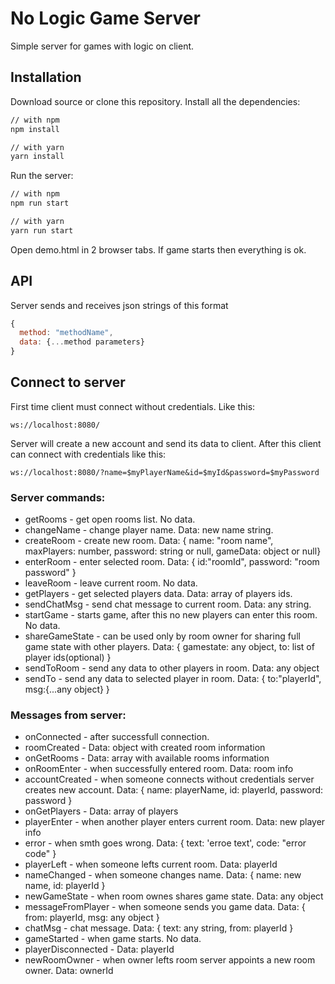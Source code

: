 # No Logic Game Server
Simple server for games with logic on client.

## Installation
Download source or clone this repository.
Install all the dependencies:
```bash
// with npm
npm install

// with yarn
yarn install
```
Run the server:
```bash
// with npm
npm run start

// with yarn
yarn run start
```
Open demo.html in 2 browser tabs. If game starts then everything is ok.

## API
Server sends and receives json strings of this format
```js
{
  method: "methodName",
  data: {...method parameters}
}
```

## Connect to server
First time client must connect without credentials. 
Like this:
```
ws://localhost:8080/
```
Server will create a new account and send its data to client.
After this client can connect with credentials like this:
```
ws://localhost:8080/?name=$myPlayerName&id=$myId&password=$myPassword
```

### Server commands:
- getRooms - get open rooms list. No data.
- changeName - change player name. Data: new name string.
- createRoom - create new room. Data: { name: "room name", maxPlayers: number, password: string or null, gameData: object or null}
- enterRoom - enter selected room. Data: { id:"roomId", password: "room password" }
- leaveRoom - leave current room. No data.
- getPlayers - get selected players data. Data: array of players ids.
- sendChatMsg - send chat message to current room. Data: any string.
- startGame - starts game, after this no new players can enter this room. No data.
- shareGameState - can be used only by room owner for sharing full game state with other players. 
Data: { 
  gamestate: any object, 
  to: list of player ids(optional)
}
- sendToRoom - send any data to other players in room. Data: any object
- sendTo - send any data to selected player in room. Data: { to:"playerId", msg:{...any object} }

### Messages from server:
- onConnected - after successfull connection.
- roomCreated - Data: object with created room information
- onGetRooms - Data: array with available rooms information
- onRoomEnter - when successfully entered room. Data: room info
- accountCreated - when someone connects without credentials server creates new account. Data: { name: playerName, id: playerId, password: password }
- onGetPlayers - Data: array of players
- playerEnter - when another player enters current room. Data: new player info
- error - when smth goes wrong. Data: { text: 'erroe text', code: "error code" }
- playerLeft - when someone lefts current room. Data: playerId
- nameChanged - when someone changes name. Data: { name: new name, id: playerId }
- newGameState - when room ownes shares game state. Data: any object
- messageFromPlayer - when someone sends you game data. Data: { from: playerId, msg: any object }
- chatMsg - chat message. Data: { text: any string, from: playerId }
- gameStarted - when game starts. No data.
- playerDisconnected - Data: playerId
- newRoomOwner - when owner lefts room server appoints a new room owner. Data: ownerId
